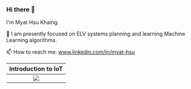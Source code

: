 ### Hi there 👋

I'm Myat Hsu Khaing.
 
 🌱 I am presently focused on ELV systems planning and learning Machine Learning algorithms.
 
 📫 How to reach me: www.linkedin.com/in/myat-hsu
 
<div align="center">

|Introduction to IoT      |
| :----------: |
| <img src="https://images.credly.com/size/150x150/images/fce226c2-0f13-4e17-b60c-24fa6ffd88cb/Intro2IoT.png"/> |

</div>
